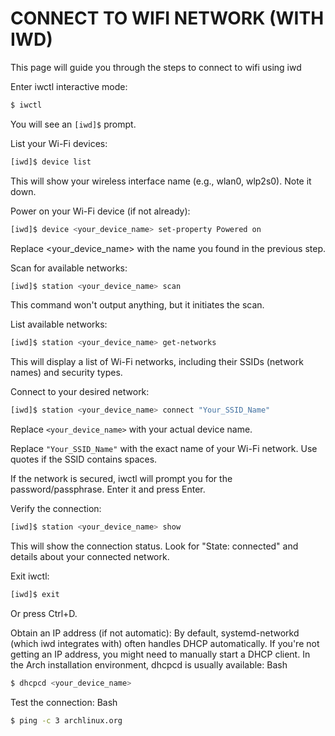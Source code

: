 # CONNECT TO WIFI NETWORK (WITH IWD)
This page will guide you through the steps to connect to wifi using iwd

Enter iwctl interactive mode:
```sh
$ iwctl
```
You will see an `[iwd]$` prompt.

List your Wi-Fi devices:
```sh
[iwd]$ device list
```
This will show your wireless interface name (e.g., wlan0, wlp2s0). Note it down.

Power on your Wi-Fi device (if not already):
```sh
[iwd]$ device <your_device_name> set-property Powered on
```
Replace <your_device_name> with the name you found in the previous step.

Scan for available networks:
```sh
[iwd]$ station <your_device_name> scan
```
This command won't output anything, but it initiates the scan.

List available networks:
```sh
[iwd]$ station <your_device_name> get-networks
```
This will display a list of Wi-Fi networks, including their SSIDs (network names) and security types.

Connect to your desired network:
```sh
[iwd]$ station <your_device_name> connect "Your_SSID_Name"
```
   Replace `<your_device_name>` with your actual device name.

   Replace `"Your_SSID_Name"` with the exact name of your Wi-Fi network. Use quotes if the SSID contains spaces.

   If the network is secured, iwctl will prompt you for the password/passphrase. Enter it and press Enter.

Verify the connection:
```sh
[iwd]$ station <your_device_name> show
```
This will show the connection status. Look for "State: connected" and details about your connected network.

Exit iwctl:
```sh
[iwd]$ exit
```
Or press Ctrl+D.

Obtain an IP address (if not automatic):
By default, systemd-networkd (which iwd integrates with) often handles DHCP automatically. If you're not getting an IP address, you might need to manually start a DHCP client. In the Arch installation environment, dhcpcd is usually available:
Bash
```sh
$ dhcpcd <your_device_name>
```
Test the connection:
Bash
```sh
$ ping -c 3 archlinux.org
```

